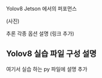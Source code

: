 Yolov8 Jetson 에서의 퍼포먼스 

(사진)

추론 각종 옵션 설명
(링크 추가)

Yolov8 실습 파일 구성 설명 
---------------------------------------
여기서 실습 하는 py 파일에 설명 추가